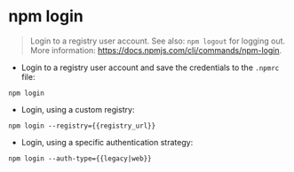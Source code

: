 # npm login

> Login to a registry user account.
> See also: `npm logout` for logging out.
> More information: <https://docs.npmjs.com/cli/commands/npm-login>.

- Login to a registry user account and save the credentials to the `.npmrc` file:

`npm login`

- Login, using a custom registry:

`npm login --registry={{registry_url}}`

- Login, using a specific authentication strategy:

`npm login --auth-type={{legacy|web}}`
